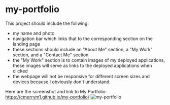 # my-portfolio

This project should include the follwing:
- my name and photo
- navigation bar which links that to the corresponding section on the landing page
- these sections should include an "About Me" section, a "My Work" section, and a "Contact Me" section
- the "My Work" section is to contain images of my deployed applications, these images will serve as links to the deployed applications when clicked
- the webpage will not be responsive for different screen sizes and devices because I obviously don't understand.

Here are the screenshot and link to My Portfolio:
https://cmerrym1.github.io/my-portfolio/
![my-portfolio](/images/my-portfolio.jpg) 